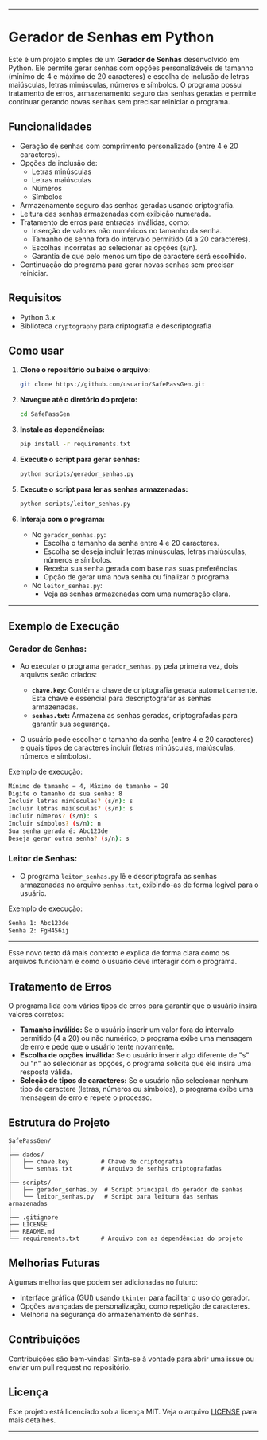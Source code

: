 
---

# Gerador de Senhas em Python

Este é um projeto simples de um **Gerador de Senhas** desenvolvido em Python. Ele permite gerar senhas com opções personalizáveis de tamanho (mínimo de 4 e máximo de 20 caracteres) e escolha de inclusão de letras maiúsculas, letras minúsculas, números e símbolos. O programa possui tratamento de erros, armazenamento seguro das senhas geradas e permite continuar gerando novas senhas sem precisar reiniciar o programa.

## Funcionalidades

- Geração de senhas com comprimento personalizado (entre 4 e 20 caracteres).
- Opções de inclusão de:
  - Letras minúsculas
  - Letras maiúsculas
  - Números
  - Símbolos
- Armazenamento seguro das senhas geradas usando criptografia.
- Leitura das senhas armazenadas com exibição numerada.
- Tratamento de erros para entradas inválidas, como:
  - Inserção de valores não numéricos no tamanho da senha.
  - Tamanho de senha fora do intervalo permitido (4 a 20 caracteres).
  - Escolhas incorretas ao selecionar as opções (s/n).
  - Garantia de que pelo menos um tipo de caractere será escolhido.
- Continuação do programa para gerar novas senhas sem precisar reiniciar.

## Requisitos

- Python 3.x
- Biblioteca `cryptography` para criptografia e descriptografia

## Como usar

1. **Clone o repositório ou baixe o arquivo:**
   ```bash
   git clone https://github.com/usuario/SafePassGen.git
   ```

2. **Navegue até o diretório do projeto:**
   ```bash
   cd SafePassGen
   ```

3. **Instale as dependências:**
   ```bash
   pip install -r requirements.txt
   ```

4. **Execute o script para gerar senhas:**
   ```bash
   python scripts/gerador_senhas.py
   ```

5. **Execute o script para ler as senhas armazenadas:**
   ```bash
   python scripts/leitor_senhas.py
   ```

6. **Interaja com o programa:**
   - No `gerador_senhas.py`:
     - Escolha o tamanho da senha entre 4 e 20 caracteres.
     - Escolha se deseja incluir letras minúsculas, letras maiúsculas, números e símbolos.
     - Receba sua senha gerada com base nas suas preferências.
     - Opção de gerar uma nova senha ou finalizar o programa.
   - No `leitor_senhas.py`:
     - Veja as senhas armazenadas com uma numeração clara.
     
---

## Exemplo de Execução

### Gerador de Senhas:

- Ao executar o programa `gerador_senhas.py` pela primeira vez, dois arquivos serão criados:
  - **`chave.key`:** Contém a chave de criptografia gerada automaticamente. Esta chave é essencial para descriptografar as senhas armazenadas.
  - **`senhas.txt`:** Armazena as senhas geradas, criptografadas para garantir sua segurança.
  
- O usuário pode escolher o tamanho da senha (entre 4 e 20 caracteres) e quais tipos de caracteres incluir (letras minúsculas, maiúsculas, números e símbolos).

Exemplo de execução:

```bash
Mínimo de tamanho = 4, Máximo de tamanho = 20
Digite o tamanho da sua senha: 8
Incluir letras minúsculas? (s/n): s
Incluir letras maiúsculas? (s/n): s
Incluir números? (s/n): s
Incluir símbolos? (s/n): n
Sua senha gerada é: Abc123de
Deseja gerar outra senha? (s/n): s
```

### Leitor de Senhas:

- O programa `leitor_senhas.py` lê e descriptografa as senhas armazenadas no arquivo `senhas.txt`, exibindo-as de forma legível para o usuário. 

Exemplo de execução:

```bash
Senha 1: Abc123de
Senha 2: FgH456ij
```

---

Esse novo texto dá mais contexto e explica de forma clara como os arquivos funcionam e como o usuário deve interagir com o programa.

## Tratamento de Erros

O programa lida com vários tipos de erros para garantir que o usuário insira valores corretos:

- **Tamanho inválido:** Se o usuário inserir um valor fora do intervalo permitido (4 a 20) ou não numérico, o programa exibe uma mensagem de erro e pede que o usuário tente novamente.
- **Escolha de opções inválida:** Se o usuário inserir algo diferente de "s" ou "n" ao selecionar as opções, o programa solicita que ele insira uma resposta válida.
- **Seleção de tipos de caracteres:** Se o usuário não selecionar nenhum tipo de caractere (letras, números ou símbolos), o programa exibe uma mensagem de erro e repete o processo.

## Estrutura do Projeto

```
SafePassGen/
│
├── dados/
│   ├── chave.key         # Chave de criptografia
│   └── senhas.txt        # Arquivo de senhas criptografadas
│
├── scripts/
│   ├── gerador_senhas.py  # Script principal do gerador de senhas
│   └── leitor_senhas.py   # Script para leitura das senhas armazenadas
│
├── .gitignore
├── LICENSE
├── README.md
└── requirements.txt      # Arquivo com as dependências do projeto
```

## Melhorias Futuras

Algumas melhorias que podem ser adicionadas no futuro:

- Interface gráfica (GUI) usando `tkinter` para facilitar o uso do gerador.
- Opções avançadas de personalização, como repetição de caracteres.
- Melhoria na segurança do armazenamento de senhas.

## Contribuições

Contribuições são bem-vindas! Sinta-se à vontade para abrir uma issue ou enviar um pull request no repositório.

## Licença

Este projeto está licenciado sob a licença MIT. Veja o arquivo [LICENSE](LICENSE) para mais detalhes.

---